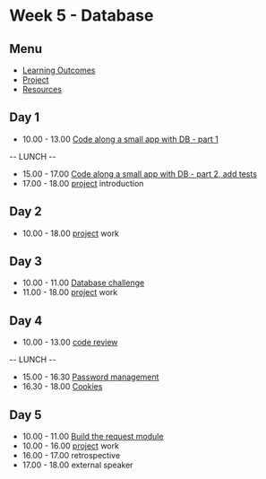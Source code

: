 # Week 5 - Database


## Menu
- [Learning Outcomes](learning-outcomes.md)
- [Project](project.md)
- [Resources](resources.md)


## Day 1

- 10.00 - 13.00 [Code along a small app with DB - part 1](https://github.com/turnintocoders/pg-workshop)

-- LUNCH --

- 15.00 - 17.00 [Code along a small app with DB - part 2, add tests](https://github.com/turnintocoders/pg-workshop)
- 17.00 - 18.00 [project](project.md) introduction


## Day 2

- 10.00 - 18.00 [project](project.md) work


## Day 3

- 10.00 - 11.00 [Database challenge](https://github.com/foundersandcoders/db-morning-challenge)
- 11.00 - 18.00 [project](project.md) work


## Day 4

- 10.00 - 13.00 [code review](https://github.com/thoughtbot/guides/tree/master/code-review)

-- LUNCH --

- 15.00 - 16.30 [Password management](https://github.com/foundersandcoders/ws-password-management)
- 16.30 - 18.00 [Cookies](https://github.com/foundersandcoders/ws-cookiesf)


## Day 5

- 10.00 - 11.00 [Build the request module](https://github.com/foundersandcoders/mc-request-module-workshop)
- 10.00 - 16.00 [project](project.md) work
- 16.00 - 17.00 retrospective
- 17.00 - 18.00 external speaker
